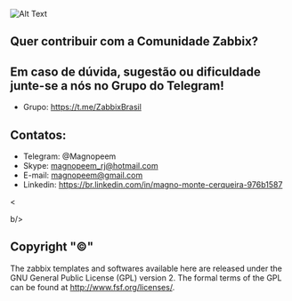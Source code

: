 
![Alt Text](https://github.com/magnopeem/Templates_zabbix_3.2/blob/master/src/img/web-banner-zabbix-3.png)

## Quer contribuir com a Comunidade Zabbix? 

## Em caso de dúvida, sugestão ou dificuldade junte-se a nós no Grupo do Telegram!

* Grupo: https://t.me/ZabbixBrasil 

## Contatos:


* Telegram: @Magnopeem
* Skype: magnopeem_rj@hotmail.com
* E-mail: magnopeem@gmail.com
* Linkedin: https://br.linkedin.com/in/magno-monte-cerqueira-976b1587


<




b/>
## Copyright "©"  

The zabbix templates and softwares available here are released under the GNU General Public License (GPL) version 2. The formal terms of the GPL can be found at http://www.fsf.org/licenses/.


